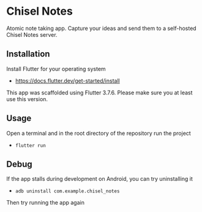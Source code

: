 # Chisel Notes

Atomic note taking app. Capture your ideas and send them to a self-hosted Chisel Notes server.

## Installation

Install Flutter for your operating system

- https://docs.flutter.dev/get-started/install

This app was scaffolded using Flutter 3.7.6. Please make sure you at least use this version.

## Usage

Open a terminal and in the root directory of the repository run the project

- `flutter run`

## Debug

If the app stalls during development on Android, you can try uninstalling it

- `adb uninstall com.example.chisel_notes`

Then try running the app again
